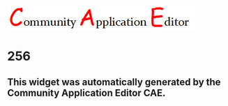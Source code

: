 ![CAE](https://github.com/PhilCAEOrg/frontendComponent-256/blob/gh-pages/img/logo.png)  

256
===================


This widget was automatically generated by the Community Application Editor CAE.  
---------------

